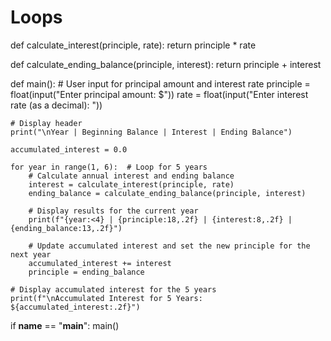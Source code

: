 # Loops
def calculate_interest(principle, rate):
    return principle * rate

def calculate_ending_balance(principle, interest):
    return principle + interest

def main():
    # User input for principal amount and interest rate
    principle = float(input("Enter principal amount: $"))
    rate = float(input("Enter interest rate (as a decimal): "))

    # Display header
    print("\nYear | Beginning Balance | Interest | Ending Balance")

    accumulated_interest = 0.0

    for year in range(1, 6):  # Loop for 5 years
        # Calculate annual interest and ending balance
        interest = calculate_interest(principle, rate)
        ending_balance = calculate_ending_balance(principle, interest)

        # Display results for the current year
        print(f"{year:<4} | {principle:18,.2f} | {interest:8,.2f} | {ending_balance:13,.2f}")

        # Update accumulated interest and set the new principle for the next year
        accumulated_interest += interest
        principle = ending_balance

    # Display accumulated interest for the 5 years
    print(f"\nAccumulated Interest for 5 Years: ${accumulated_interest:.2f}")

if __name__ == "__main__":
    main()
